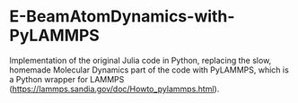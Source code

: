 # E-BeamAtomDynamics-with-PyLAMMPS

Implementation of the original Julia code in Python, replacing the slow, homemade Molecular Dynamics part of the code with PyLAMMPS, which is a Python wrapper for LAMMPS (https://lammps.sandia.gov/doc/Howto_pylammps.html).
